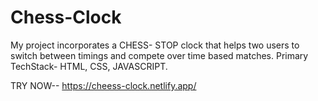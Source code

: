 # Chess-Clock
My project incorporates a CHESS- STOP clock that helps two users to switch between timings and compete over time based matches. Primary TechStack- HTML, CSS, JAVASCRIPT.

TRY NOW-- https://cheess-clock.netlify.app/
